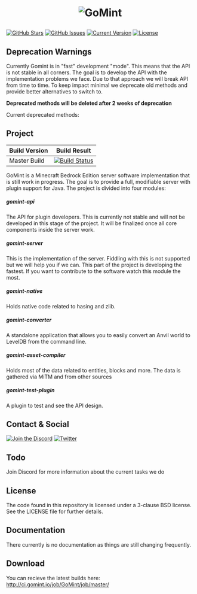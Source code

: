 <h1 align="center">

  ![GoMint](https://gomint.io/wp-content/uploads/2015/08/cropped-GoMint_Transparent.png)
</h1>

[![GitHub Stars](https://img.shields.io/github/stars/GoMint/GoMint.svg)](https://github.com/GoMint/GoMint/stargazers)
[![GitHub Issues](https://img.shields.io/github/issues/GoMint/GoMint.svg)](https://github.com/GoMint/GoMint/issues) 
[![Current Version](https://img.shields.io/badge/version-1.0.5-green.svg)](https://github.com/GoMint/GoMint) 
[![License](https://img.shields.io/badge/License-BSD%203--Clause-blue.svg)](https://opensource.org/licenses/BSD-3-Clause)

Deprecation Warnings
--
Currently Gomint is in "fast" development "mode". This means that the API is not stable in all corners. The goal is to
develop the API with the implementation problems we face. Due to that approach we will break API from time to time. To keep
impact minimal we deprecate old methods and provide better alternatives to switch to. 

**Deprecated methods will be deleted after 2 weeks of deprecation**

Current deprecated methods:


Project
--

Build Version | Build Result
------------ | -------------|
Master Build | [![Build Status](https://travis-ci.org/GoMint/GoMint.svg?branch=master)](https://travis-ci.org/GoMint/GoMint)

GoMint is a Minecraft Bedrock Edition server software implementation that is still work in progress.
The goal is to provide a full, modifiable server with plugin support for Java.
The project is divided into four modules:

##### gomint-api
The API for plugin developers. This is currently not stable and will not be developed in this stage
of the project. It will be finalized once all core components inside the server work.

##### gomint-server
This is the implementation of the server. Fiddling with this is not supported but we will help you if we can.
This part of the project is developing the fastest. If you want to contribute to the software watch this module the
most.

##### gomint-native
Holds native code related to hasing and zlib.

##### gomint-converter
A standalone application that allows you to easily convert an Anvil world to LevelDB from the command line.

##### gomint-asset-compiler
Holds most of the data related to entities, blocks and more. The data is gathered via MiTM and from other sources

##### gomint-test-plugin
A plugin to test and see the API design. 

## Contact & Social
[![Join the Discord](http://puu.sh/v9UB9/944431c790.png)](https://discord.gg/qC4nJVN)
[![Twitter](http://puu.sh/v9V9H/ad70c8acf7.png)](https://twitter.com/GomintPe)

## Todo
Join Discord for more information about the current tasks we do

## License

The code found in this repository is licensed under a 3-clause BSD license. See the LICENSE file for further
details.

## Documentation

There currently is no documentation as things are still changing frequently.

## Download

You can recieve the latest builds here: http://ci.gomint.io/job/GoMint/job/master/
